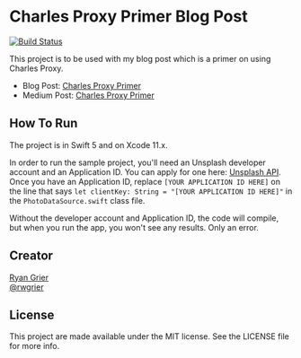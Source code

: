 # Charles Proxy Primer Blog Post

[![Build Status](https://travis-ci.org/rwgrier/unsplashed.png)](https://travis-ci.org/rwgrier/unsplashed)

This project is to be used with my blog post which is a primer on using Charles Proxy. 

- Blog Post: [Charles Proxy Primer](http://ryan.grier.co/post/158520255399/charles-proxy-primer)
- Medium Post: [Charles Proxy Primer](https://medium.com/@rwgrier/charles-proxy-primer-e19804920618)

## How To Run

The project is in Swift 5 and on Xcode 11.x. 

In order to run the sample project, you'll need an Unsplash developer account and an Application ID. You can apply for one here: [Unsplash API](https://unsplash.com/developers). Once you have an Application ID, replace `[YOUR APPLICATION ID HERE]` on the line that says `let clientKey: String = "[YOUR APPLICATION ID HERE]"` in the `PhotoDataSource.swift` class file. 

Without the developer account and Application ID, the code will compile, but when you run the app, you won't see any results. Only an error. 

## Creator

[Ryan Grier](http://github.com/rwgrier)  
[@rwgrier](https://twitter.com/rwgrier)

## License

This project are made available under the MIT license. See the LICENSE file for more info.

